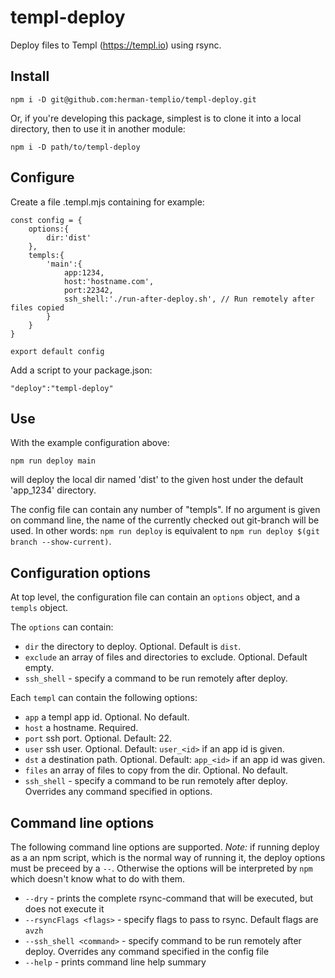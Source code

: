 # templ-deploy
Deploy files to Templ (https://templ.io) using rsync.

## Install
```
npm i -D git@github.com:herman-templio/templ-deploy.git
```

Or, if you're developing this package, simplest is to clone it into a local directory, then to use it in another module:
```
npm i -D path/to/templ-deploy
```

## Configure
Create a file .templ.mjs containing for example:

```
const config = {
    options:{
        dir:'dist'
    },
    templs:{
        'main':{
            app:1234,
            host:'hostname.com',
            port:22342,
            ssh_shell:'./run-after-deploy.sh', // Run remotely after files copied
        }
    }
}

export default config
````
Add a script to your package.json:
```
"deploy":"templ-deploy"
```
## Use

With the example configuration above:
```
npm run deploy main
```
will deploy the local dir named 'dist' to the given host under the default 'app_1234' directory. 

The config file can contain any number of "templs". If no argument is given on command line, the name of the currently checked out git-branch will be used. In other words: ```npm run deploy``` is equivalent to ```npm run deploy $(git branch --show-current)```.

## Configuration options

At top level, the configuration file can contain an ```options``` object, and a ```templs``` object. 

The ```options``` can contain:
+ ```dir``` the directory to deploy. Optional. Default is ```dist```.
+ ```exclude``` an array of files and directories to exclude. Optional. Default empty.
+ ```ssh_shell``` - specify a command to be run remotely after deploy.

Each ```templ``` can contain the following options:

+ ```app``` a templ app id. Optional. No default.
+ ```host``` a hostname. Required.
+ ```port``` ssh port. Optional. Default: 22.
+ ```user``` ssh user. Optional. Default: ```user_<id>``` if an app id is given.
+ ```dst``` a destination path. Optional. Default: ```app_<id>``` if an app id was given.
+ ```files``` an array of files to copy from the dir. Optional. No default.
+ ```ssh_shell``` - specify a command to be run remotely after deploy. Overrides any command specified in options.

## Command line options

The following command line options are supported. *Note:* if running deploy as a an npm script, which is the normal way of running it, the deploy options must be preceed by a ```--```. Otherwise the options will be interpreted by ```npm``` which doesn't know what to do with them.

+ ```--dry``` - prints the complete rsync-command that will be executed, but does not execute it
+ ```--rsyncFlags <flags>``` - specify flags to pass to rsync. Default flags are ```avzh```
+ ```--ssh_shell <command>``` - specify command to be run remotely after deploy. Overrides any command specified in the config file
+ ```--help``` - prints command line help summary
